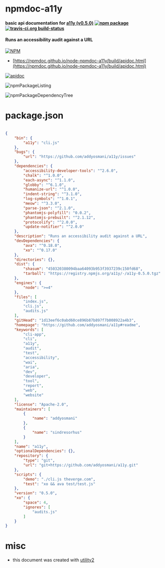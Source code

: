 # npmdoc-a11y

#### basic api documentation for  [a11y (v0.5.0)](https://github.com/addyosmani/a11y#readme)  [![npm package](https://img.shields.io/npm/v/npmdoc-a11y.svg?style=flat-square)](https://www.npmjs.org/package/npmdoc-a11y) [![travis-ci.org build-status](https://api.travis-ci.org/npmdoc/node-npmdoc-a11y.svg)](https://travis-ci.org/npmdoc/node-npmdoc-a11y)

#### Runs an accessibility audit against a URL

[![NPM](https://nodei.co/npm/a11y.png?downloads=true&downloadRank=true&stars=true)](https://www.npmjs.com/package/a11y)

- [https://npmdoc.github.io/node-npmdoc-a11y/build/apidoc.html](https://npmdoc.github.io/node-npmdoc-a11y/build/apidoc.html)

[![apidoc](https://npmdoc.github.io/node-npmdoc-a11y/build/screenCapture.buildCi.browser.%252Ftmp%252Fbuild%252Fapidoc.html.png)](https://npmdoc.github.io/node-npmdoc-a11y/build/apidoc.html)

![npmPackageListing](https://npmdoc.github.io/node-npmdoc-a11y/build/screenCapture.npmPackageListing.svg)

![npmPackageDependencyTree](https://npmdoc.github.io/node-npmdoc-a11y/build/screenCapture.npmPackageDependencyTree.svg)



# package.json

```json

{
    "bin": {
        "a11y": "cli.js"
    },
    "bugs": {
        "url": "https://github.com/addyosmani/a11y/issues"
    },
    "dependencies": {
        "accessibility-developer-tools": "^2.6.0",
        "chalk": "^1.0.0",
        "each-async": "^1.1.0",
        "globby": "^6.1.0",
        "humanize-url": "^1.0.0",
        "indent-string": "^3.1.0",
        "log-symbols": "^1.0.1",
        "meow": "^3.3.0",
        "parse-json": "^2.1.0",
        "phantomjs-polyfill": "0.0.2",
        "phantomjs-prebuilt": "^2.1.12",
        "protocolify": "^2.0.0",
        "update-notifier": "^2.0.0"
    },
    "description": "Runs an accessibility audit against a URL",
    "devDependencies": {
        "ava": "^0.18.0",
        "xo": "^0.17.0"
    },
    "directories": {},
    "dist": {
        "shasum": "450320380094baa64093b953f3937239c150fd68",
        "tarball": "https://registry.npmjs.org/a11y/-/a11y-0.5.0.tgz"
    },
    "engines": {
        "node": ">=4"
    },
    "files": [
        "index.js",
        "cli.js",
        "audits.js"
    ],
    "gitHead": "1d13eef6c0abd60ce896b87b897f7b008922a4b3",
    "homepage": "https://github.com/addyosmani/a11y#readme",
    "keywords": [
        "cli-app",
        "cli",
        "a11y",
        "audit",
        "test",
        "accessibility",
        "wai",
        "aria",
        "dev",
        "developer",
        "tool",
        "report",
        "web",
        "website"
    ],
    "license": "Apache-2.0",
    "maintainers": [
        {
            "name": "addyosmani"
        },
        {
            "name": "sindresorhus"
        }
    ],
    "name": "a11y",
    "optionalDependencies": {},
    "repository": {
        "type": "git",
        "url": "git+https://github.com/addyosmani/a11y.git"
    },
    "scripts": {
        "demo": "./cli.js theverge.com",
        "test": "xo && ava test/test.js"
    },
    "version": "0.5.0",
    "xo": {
        "space": 4,
        "ignores": [
            "audits.js"
        ]
    }
}
```



# misc
- this document was created with [utility2](https://github.com/kaizhu256/node-utility2)
